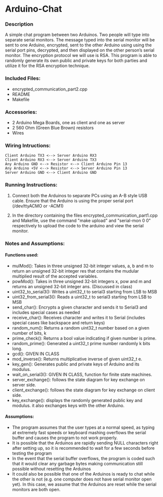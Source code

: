 # Arduino-Chat

### Description

A simple chat program between two Arduinos. Two people will type into separate serial monitors. The message typed into the serial monitor will be sent to one Arduino, encrypted, sent to the other Arduino using using the serial port pins, decrypted, and then displayed on the other person’s serial monitor. The encryption protocol we will use is RSA. This program is able to randomly generate its own public and private keys for both parties and utilize it for the RSA encryption technique.

### Included Files:
* encrypted_communication_part2.cpp
* README
* Makefile

### Accessories:
* 2 Arduino Mega Boards, one as client and one as server
* 2 560 Ohm (Green Blue Brown) resistors
* Wires

### Wiring Intructions:
	Client Arduino TX3 <--> Server Arduino RX3
	Client Arduino RX3 <--> Server Arduino TX3
	Any Arduino GND <--> Resistor <--> Client Arduino Pin 13
	Any Arduino +5V <--> Resistor <--> Server Arduino Pin 13
	Server Arduino GND <--> Client Arduino GND

### Running Instructions: 

1. Connect both the Arduinos to separate PCs using an A-B style USB cable. 
	Ensure that the Arduino is using the proper serial port (/dev/ttyACMO or -ACM1)

2. In the directory containing the files encrypted_communication_part1.cpp and 
	Makefile, use the command "make upload" and "serial-mon 0 0" respectively to 
	upload the code to the arduino and view the serial monitor.

### Notes and Assumptions:
	
#### Functions used:
* mulMod(): Takes in three unsigned 32-bit integer values, a, b and m to return 
	an unsigned 32-bit integer res that contains the mudular multiplied result 
	of the accepted variables.
* powMod(): Takes in three unsigned 32-bit integers x, pow and m and returns an 
	unsigned 32-bit integer ans. (Discussed in class)
* uint32_to_serial3(): Writes a uint32_t to serial3 starting from LSB to MSB
* uint32_from_serial3(): Reads a uint32_t to serial3 starting from LSB to MSB
* send_char(): Encrypts a given character and sends it to Serial3 and includes 
	special cases as needed
* receive_char(): Receives character and writes it to Serial (includes special 
	cases like backspace and return keys)
* random_num(): Returns a random uint32_t number based on a given number of bits, k
* prime_check(): Returns a bool value indicating if given number is prime.
* random_prime(): Generated a uint32_t prime number randomly k bits long.
* gcd(): GIVEN IN CLASS
* mod_inverse(): Returns multiplicative inverse of given uint32_t e.
* key_gen(): Generates public and private keys of Arduino and its modulus.
* wait_on_serial3(): GIVEN IN CLASS, function for finite state machines.
* server_exchange(): follows the state diagram for key exchange on server side.
* client_exchange(): follows the state diagram for key exchange on client side.
* key_exchange(): displays the randomly generated public key and modulus. 
	it also exchanges keys with the other Arduino. 


#### Assumptions: 
* The program assumes that the user types at a normal speed, as typing at extremely fast speeds or keyboard mashing overflows the serial buffer and causes the program to not work properly.
* It is possible that the Arduinos are rapidly sending NULL characters right after setting up, so it is recommended to wait for a few seconds before testing the program
* In the event that the serial buffer overflows, the program is coded such that it would clear any garbage bytes making communication still possible without resetting the Arduinos
* It could also be possible that one of the Arduinos is ready to chat while the other is not (e.g. one computer does not have serial monitor open yet). In this case, we assume that the Arduinos are reset while the serial monitors are both open.
